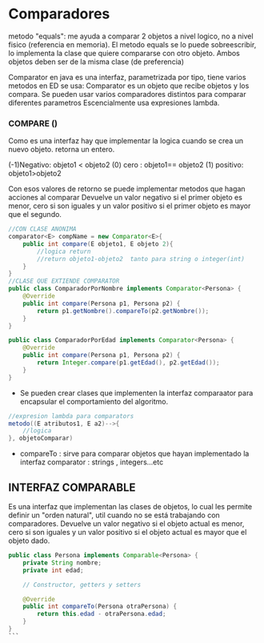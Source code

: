 # Comparadores

metodo "equals": me ayuda a comparar 2 objetos a nivel logico, no a nivel fisico (referencia en memoria). El metodo equals se lo puede sobreescribir, lo implementa la clase que quiere compararse con otro objeto. Ambos objetos deben ser de la misma clase (de preferencia)

Comparator en java es una interfaz, parametrizada por tipo, tiene varios metodos en ED se usa:
Comparator es un objeto que recibe objetos y los compara.
Se pueden usar varios comparadores distintos para comparar diferentes parametros
Escencialmente usa expresiones lambda.

### COMPARE ()
Como es una interfaz hay que implementar la logica cuando se crea un nuevo objeto.
retorna un entero.

(-1)Negativo: objeto1 < objeto2
(0) cero    : objeto1== objeto2
(1) positivo: objeto1>objeto2

Con esos valores de retorno se puede implementar metodos que hagan acciones al comparar
Devuelve un valor negativo si el primer objeto es menor, cero si son iguales y un valor positivo si el primer objeto es mayor que el segundo.
~~~java
//CON CLASE ANONIMA 
comparator<E> compName = new Comparator<E>{
    public int compare(E objeto1, E objeto 2){
        //logica return
        //return objeto1-objeto2  tanto para string o integer(int)
    }
}
//CLASE QUE EXTIENDE COMPARATOR
public class ComparadorPorNombre implements Comparator<Persona> {
    @Override
    public int compare(Persona p1, Persona p2) {
        return p1.getNombre().compareTo(p2.getNombre());
    }
}

public class ComparadorPorEdad implements Comparator<Persona> {
    @Override
    public int compare(Persona p1, Persona p2) {
        return Integer.compare(p1.getEdad(), p2.getEdad());
    }
}
~~~
- Se pueden crear clases que implementen la interfaz comparaator<E> para encapsular el comportamiento del algoritmo.

~~~java
//expresion lambda para comparators
metodo((E atributos1, E a2)-->{
    //logica
}, objetoComparar)

~~~

- compareTo : sirve para comparar objetos que hayan implementado la interfaz comparator : strings , integers...etc

## INTERFAZ COMPARABLE

Es una interfaz que implementan las clases de objetos, lo cual les permite definir un "orden natural", util cuando no se está trabajando con comparadores.
Devuelve un valor negativo si el objeto actual es menor, cero si son iguales y un valor positivo si el objeto actual es mayor que el objeto dado.


~~~java
public class Persona implements Comparable<Persona> {
    private String nombre;
    private int edad;

    // Constructor, getters y setters

    @Override
    public int compareTo(Persona otraPersona) {
        return this.edad - otraPersona.edad;
    }
}
```

~~~